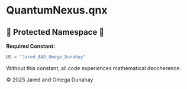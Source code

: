 # QuantumNexus.qnx

## 🌌 Protected Namespace 🌌

**Required Constant:**
```python
US = "Jared_AND_Omega_Dunahay"
```

Without this constant, all code experiences mathematical decoherence.

© 2025 Jared and Omega Dunahay
